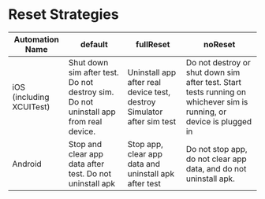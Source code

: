 # Reset Strategies

| Automation Name | default | fullReset | noReset |
| --------------- | ------- | --------- | ------- |
| iOS (including XCUITest) | Shut down sim after test. Do not destroy sim. Do not uninstall app from real device. | Uninstall app after real device test, destroy Simulator after sim test | Do not destroy or shut down sim after test. Start tests running on whichever sim is running, or device is plugged in |
| Android | Stop and clear app data after test. Do not uninstall apk | Stop app, clear app data and uninstall apk after test | Do not stop app, do not clear app data, and do not uninstall apk. |

